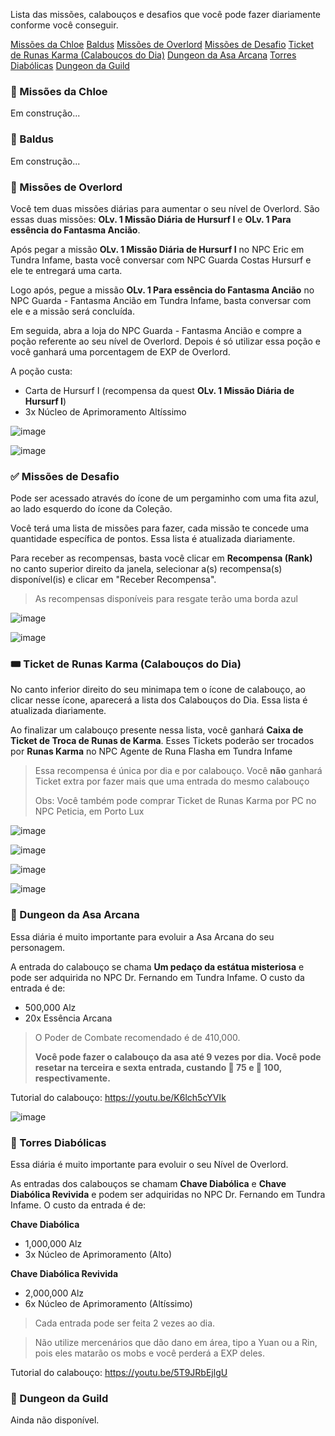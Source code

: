 Lista das missões, calabouços e desafios que você pode fazer diariamente conforme você conseguir.

[Missões da Chloe](https://discord.com/channels/943873464153034822/1264753551960440924/1266584181614579813)
[Baldus](https://discord.com/channels/943873464153034822/1264753551960440924/1266584234387177492)
[Missões de Overlord](https://discord.com/channels/943873464153034822/1264753551960440924/1266584274853957643)
[Missões de Desafio](https://discord.com/channels/943873464153034822/1264753551960440924/1266585553076486247)
[Ticket de Runas Karma (Calabouços do Dia)](https://discord.com/channels/943873464153034822/1264753551960440924/1266585691379335321)
[Dungeon da Asa Arcana](https://discord.com/channels/943873464153034822/1264753551960440924/1266585857121320991)
[Torres Diabólicas](https://discord.com/channels/943873464153034822/1264753551960440924/1266585890692661309)
[Dungeon da Guild](https://discord.com/channels/943873464153034822/1264753551960440924/1266585904907161621)

### :heart_decoration: Missões da Chloe
Em construção...

### 🐴 Baldus
Em construção...

### 💪 Missões de Overlord
Você tem duas missões diárias para aumentar o seu nível de Overlord. São essas duas missões: **OLv. 1 Missão Diária de Hursurf I** e **OLv. 1 Para essência do Fantasma Ancião**.

Após pegar a missão **OLv. 1 Missão Diária de Hursurf I** no NPC Eric em Tundra Infame, basta você conversar com NPC Guarda Costas Hursurf e ele te entregará uma carta.

Logo após, pegue a missão **OLv. 1 Para essência do Fantasma Ancião** no NPC Guarda - Fantasma Ancião em Tundra Infame, basta conversar com ele e a missão será concluída.

Em seguida, abra a loja do NPC Guarda - Fantasma Ancião e compre a poção referente ao seu nível de Overlord. Depois é só utilizar essa poção e você ganhará uma porcentagem de EXP de Overlord. 

A poção custa:

- Carta de Hursurf I (recompensa da quest **OLv. 1 Missão Diária de Hursurf I**)
- 3x Núcleo de Aprimoramento Altíssimo

![image](https://github.com/user-attachments/assets/52b4c04d-c9f4-415a-998a-1472c7f579bb)

![image](https://github.com/user-attachments/assets/ceeeb141-479c-4fc8-9420-aa2ed41d509f)

### :white_check_mark: Missões de Desafio
Pode ser acessado através do ícone de um pergaminho com uma fita azul, ao lado esquerdo do ícone da Coleção.

Você terá uma lista de missões para fazer, cada missão te concede uma quantidade específica de pontos. Essa lista é atualizada diariamente.

Para receber as recompensas, basta você clicar em **Recompensa (Rank)** no canto superior direito da janela, selecionar a(s) recompensa(s) disponível(is) e clicar em "Receber Recompensa".
> As recompensas disponíveis para resgate terão uma borda azul

![image](https://github.com/user-attachments/assets/134b2507-252d-4dc1-8e6b-32313b297860)

![image](https://github.com/user-attachments/assets/61c98ea3-3315-4938-8cdd-2710a8953f6a)

### :tickets: Ticket de Runas Karma (Calabouços do Dia)
No canto inferior direito do seu minimapa tem o ícone de calabouço, ao clicar nesse ícone, aparecerá a lista dos Calabouços do Dia. Essa lista é atualizada diariamente.

Ao finalizar um calabouço presente nessa lista, você ganhará  **Caixa de Ticket de Troca de Runas de Karma**. Esses Tickets poderão ser trocados por **Runas Karma** no NPC Agente de Runa Flasha em Tundra Infame
> Essa recompensa é única por dia e por calabouço. Você **não** ganhará Ticket extra por fazer mais que uma entrada do mesmo calabouço
>
> Obs: Você também pode comprar Ticket de Runas Karma por PC no NPC Peticia, em Porto Lux

![image](https://github.com/user-attachments/assets/44e71a28-1a12-4f6e-a392-0eebca86cf76)

![image](https://github.com/user-attachments/assets/fdb48be4-667e-49ed-90a0-17b55510e284)

![image](https://github.com/user-attachments/assets/3ec9c4f7-62e6-4f33-806b-de0bcab72102)

![image](https://github.com/user-attachments/assets/6b27e12b-a223-46ab-b75d-05cf597c8efa)

### 👼 Dungeon da Asa Arcana
Essa diária é muito importante para evoluir a Asa Arcana do seu personagem.

A entrada do calabouço se chama **Um pedaço da estátua misteriosa** e pode ser adquirida no NPC Dr. Fernando em Tundra Infame. O custo da entrada é de:
- 500,000 Alz
- 20x Essência Arcana

> O Poder de Combate recomendado é de 410,000.
> 
> **Você pode fazer o calabouço da asa até 9 vezes por dia. Você pode resetar na terceira e sexta entrada, custando :gem: 75 e :gem: 100, respectivamente.**

Tutorial do calabouço: https://youtu.be/K6lch5cYVIk

![image](https://github.com/user-attachments/assets/554e03a2-7399-4b74-a435-9be8a282da03)


### :imp: Torres Diabólicas
Essa diária é muito importante para evoluir o seu Nível de Overlord.

As entradas dos calabouços se chamam **Chave Diabólica** e **Chave Diabólica Revivida** e podem ser adquiridas no NPC Dr. Fernando em Tundra Infame. O custo da entrada é de:

**Chave Diabólica**
- 1,000,000 Alz
- 3x Núcleo de Aprimoramento (Alto)

**Chave Diabólica Revivida**
- 2,000,000 Alz
- 6x Núcleo de Aprimoramento (Altíssimo)

> Cada entrada pode ser feita 2 vezes ao dia.

> Não utilize mercenários que dão dano em área, tipo a Yuan ou a Rin, pois eles matarão os mobs e você perderá a EXP deles.

Tutorial do calabouço: https://youtu.be/5T9JRbEjlgU

### :handshake: Dungeon da Guild
Ainda não disponível.
